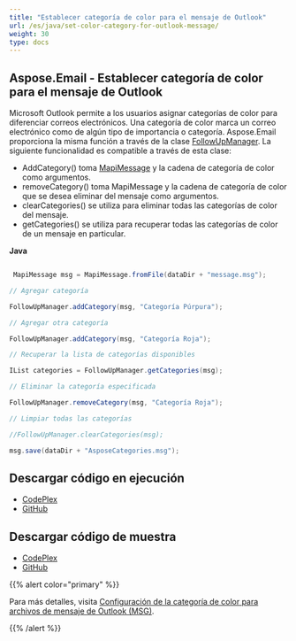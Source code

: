 ```yaml
---
title: "Establecer categoría de color para el mensaje de Outlook"
url: /es/java/set-color-category-for-outlook-message/
weight: 30
type: docs
---
```


## **Aspose.Email - Establecer categoría de color para el mensaje de Outlook**
Microsoft Outlook permite a los usuarios asignar categorías de color para diferenciar correos electrónicos. Una categoría de color marca un correo electrónico como de algún tipo de importancia o categoría. Aspose.Email proporciona la misma función a través de la clase [FollowUpManager](https://apireference.aspose.com/email/java/com.aspose.email/class-use/FollowUpManager). La siguiente funcionalidad es compatible a través de esta clase:

- AddCategory() toma [MapiMessage](https://apireference.aspose.com/email/java/com.aspose.email/mapimessage) y la cadena de categoría de color como argumentos.
- removeCategory() toma MapiMessage y la cadena de categoría de color que se desea eliminar del mensaje como argumentos.
- clearCategories() se utiliza para eliminar todas las categorías de color del mensaje.
- getCategories() se utiliza para recuperar todas las categorías de color de un mensaje en particular.

**Java**

``` java

 MapiMessage msg = MapiMessage.fromFile(dataDir + "message.msg");

// Agregar categoría

FollowUpManager.addCategory(msg, "Categoría Púrpura");

// Agregar otra categoría

FollowUpManager.addCategory(msg, "Categoría Roja");

// Recuperar la lista de categorías disponibles

IList categories = FollowUpManager.getCategories(msg);

// Eliminar la categoría especificada

FollowUpManager.removeCategory(msg, "Categoría Roja");

// Limpiar todas las categorías

//FollowUpManager.clearCategories(msg);

msg.save(dataDir + "AsposeCategories.msg");

```
## **Descargar código en ejecución**
- [CodePlex](https://asposeemailjavaapachepoi.codeplex.com/releases/view/618811)
- [GitHub](https://github.com/aspose-email/Aspose.Email-for-Java/releases/tag/Aspose.Email_Java_for_Apache_POI-v1.0.0)
## **Descargar código de muestra**
- [CodePlex](https://asposeemailjavaapachepoi.codeplex.com/SourceControl/latest#src/main/java/com/aspose/email/examples/asposefeatures/appointments/colorcategory/AsposeCategory.java)
- [GitHub](https://github.com/aspose-email/Aspose.Email-for-Java/tree/master/Plugins/Aspose_Email_for_Apache_POI/src/main/java/com/aspose/email/examples/asposefeatures/appointments/colorcategory/AsposeCategory.java)

{{% alert color="primary" %}} 

Para más detalles, visita [Configuración de la categoría de color para archivos de mensaje de Outlook (MSG)](/email/java/managing-message-files-with-aspose-email-outlook/).

{{% /alert %}}
